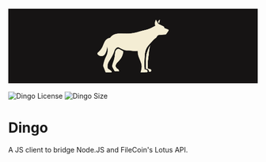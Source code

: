 ![Dingo Banner](./assets/banner.png)

![Dingo License](https://img.shields.io/github/license/JackalLabs/dingo)
![Dingo Size](https://img.shields.io/bundlephobia/min/dingojs)

# Dingo

 A JS client to bridge Node.JS and FileCoin's Lotus API.
